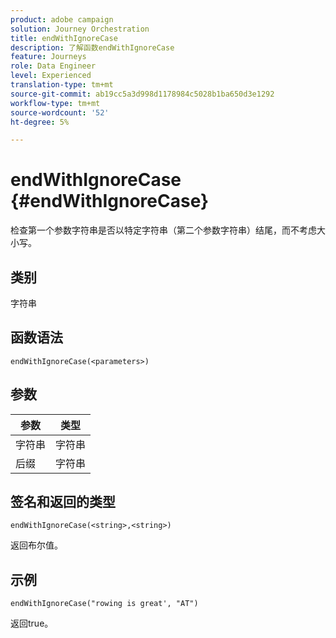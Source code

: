 ```yaml
---
product: adobe campaign
solution: Journey Orchestration
title: endWithIgnoreCase
description: 了解函数endWithIgnoreCase
feature: Journeys
role: Data Engineer
level: Experienced
translation-type: tm+mt
source-git-commit: ab19cc5a3d998d1178984c5028b1ba650d3e1292
workflow-type: tm+mt
source-wordcount: '52'
ht-degree: 5%

---
```



# endWithIgnoreCase {#endWithIgnoreCase}

检查第一个参数字符串是否以特定字符串（第二个参数字符串）结尾，而不考虑大小写。

## 类别

字符串

## 函数语法

`endWithIgnoreCase(<parameters>)`

## 参数

| 参数 | 类型 |
|-----------|------------------|
| 字符串 | 字符串 |
| 后缀 | 字符串 |

## 签名和返回的类型

`endWithIgnoreCase(<string>,<string>)`

返回布尔值。

## 示例

`endWithIgnoreCase("rowing is great', "AT")`

返回true。

